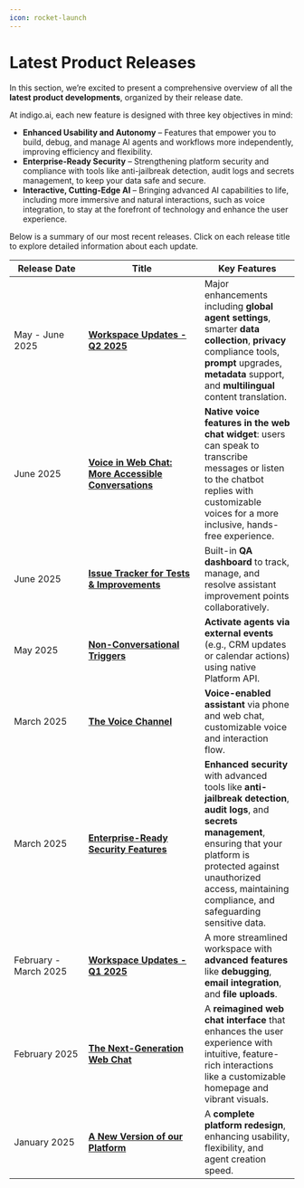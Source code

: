 ```yaml
---
icon: rocket-launch
---
```


# Latest Product Releases

In this section, we’re excited to present a comprehensive overview of all the **latest product developments**, organized by their release date.&#x20;

At indigo.ai, each new feature is designed with three key objectives in mind:

* **Enhanced Usability and Autonomy** – Features that empower you to build, debug, and manage AI agents and workflows more independently, improving efficiency and flexibility.
* **Enterprise-Ready Security** – Strengthening platform security and compliance with tools like anti-jailbreak detection, audit logs and secrets management, to keep your data safe and secure.
* **Interactive, Cutting-Edge AI** – Bringing advanced AI capabilities to life, including more immersive and natural interactions, such as voice integration, to stay at the forefront of technology and enhance the user experience.

Below is a summary of our most recent releases. Click on each release title to explore detailed information about each update.

<table><thead><tr><th width="115.54296875">Release Date</th><th width="189.38671875">Title</th><th>Key Features</th></tr></thead><tbody><tr><td>May - June 2025</td><td><a href="workspace-updates-q2-2025.md"><strong>Workspace Updates - Q2 2025</strong></a></td><td>Major enhancements including <strong>global agent settings</strong>, smarter <strong>data collection</strong>, <strong>privacy</strong> compliance tools, <strong>prompt</strong> upgrades, <strong>metadata</strong> support, and <strong>multilingual</strong> content translation.</td></tr><tr><td>June 2025</td><td><a href="voice-in-web-chat-more-accessible-conversations.md"><strong>Voice in Web Chat: More Accessible Conversations</strong></a></td><td><strong>Native voice features in the web chat widget</strong>: users can speak to transcribe messages or listen to the chatbot replies with customizable voices for a more inclusive, hands-free experience.</td></tr><tr><td>June 2025</td><td><a href="issue-tracker-for-tests-and-improvements.md"><strong>Issue Tracker for Tests &#x26; Improvements</strong></a></td><td>Built-in <strong>QA dashboard</strong> to track, manage, and resolve assistant improvement points collaboratively.</td></tr><tr><td>May 2025</td><td><a href="non-conversational-triggers.md"><strong>Non-Conversational Triggers</strong></a></td><td><strong>Activate agents via external events</strong> (e.g., CRM updates or calendar actions) using native Platform API.</td></tr><tr><td>March 2025</td><td><a href="../../getting-started/communication-channels/voice.md"><strong>The Voice Channel</strong></a></td><td><strong>Voice-enabled assistant</strong> via phone and web chat, customizable voice and interaction flow.</td></tr><tr><td>March 2025</td><td><a href="../../getting-started/security-compliance-and-trust/"><strong>Enterprise-Ready Security Features</strong></a></td><td><strong>Enhanced security</strong> with advanced tools like <strong>anti-jailbreak detection</strong>, <strong>audit logs</strong>, and <strong>secrets management</strong>, ensuring that your platform is protected against unauthorized access, maintaining compliance, and safeguarding sensitive data.</td></tr><tr><td>February - March 2025</td><td><a href="workspace-updates-q1-2025.md"><strong>Workspace Updates - Q1 2025</strong></a></td><td>A more streamlined workspace with <strong>advanced features</strong> like <strong>debugging</strong>, <strong>email integration</strong>, and <strong>file uploads</strong>.</td></tr><tr><td>February 2025</td><td><a href="the-next-generation-web-chat.md"><strong>The Next-Generation Web Chat</strong></a></td><td>A <strong>reimagined web chat interface</strong> that enhances the user experience with intuitive, feature-rich interactions like a customizable homepage and vibrant visuals.</td></tr><tr><td>January 2025</td><td><a href="a-new-version-of-our-platform.md"><strong>A New Version of our Platform</strong></a></td><td>A <strong>complete platform redesign</strong>, enhancing usability, flexibility, and agent creation speed.</td></tr></tbody></table>
